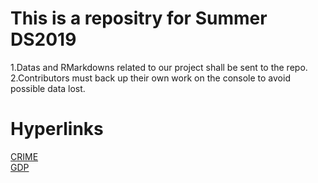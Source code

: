 # This is a repositry for Summer DS2019 
1.Datas and RMarkdowns related to our project shall be sent to the repo.<br/>
2.Contributors must back up their own work on the console to avoid possible data lost.
# Hyperlinks
[CRIME]()<br/>
[GDP]()
